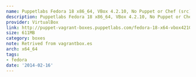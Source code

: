 ```yaml
---
name: Puppetlabs Fedora 18 x86_64, VBox 4.2.10, No Puppet or Chef (src)
description: Puppetlabs Fedora 18 x86_64, VBox 4.2.10, No Puppet or Chef (<a href="http://github.com/puppetlabs/puppet-vagrant-boxes">src</a>)
provider: VirtualBox
link: http://puppet-vagrant-boxes.puppetlabs.com/fedora-18-x64-vbox4210-nocm.box
size: 611MB
category: boxes
note: Retrived from vagrantbox.es
arch: x64_64
tags:
- fedora
date: '2014-02-16'
---
```


